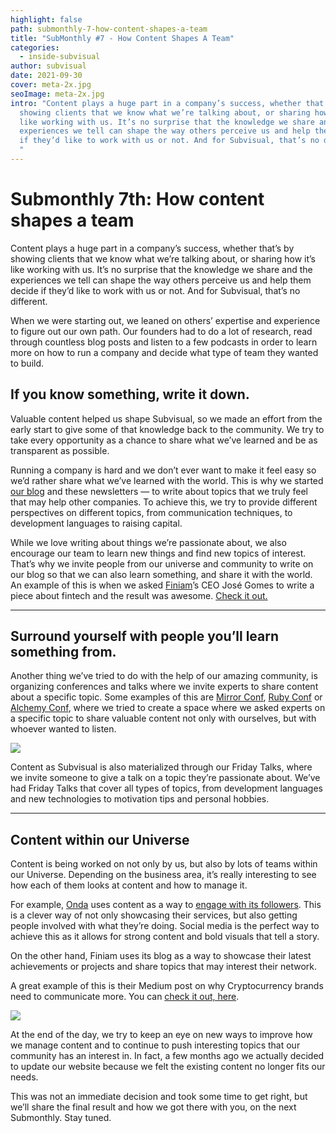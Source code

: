 ```yaml
---
highlight: false
path: submonthly-7-how-content-shapes-a-team
title: "SubMonthly #7 - How Content Shapes A Team"
categories:
  - inside-subvisual
author: subvisual
date: 2021-09-30
cover: meta-2x.jpg
seoImage: meta-2x.jpg
intro: "Content plays a huge part in a company’s success, whether that’s by
  showing clients that we know what we’re talking about, or sharing how it’s
  like working with us. It’s no surprise that the knowledge we share and the
  experiences we tell can shape the way others perceive us and help them decide
  if they’d like to work with us or not. And for Subvisual, that’s no different.
  "
---
```

# Submonthly 7th: How content shapes a team

Content plays a huge part in a company’s success, whether that’s by showing clients that we know what we’re talking about, or sharing how it’s like working with us. It’s no surprise that the knowledge we share and the experiences we tell can shape the way others perceive us and help them decide if they’d like to work with us or not. And for Subvisual, that’s no different. 

When we were starting out, we leaned on others’ expertise and experience to figure out our own path. Our founders had to do a lot of research, read through countless blog posts and listen to a few podcasts in order to learn more on how to run a company and decide what type of team they wanted to build. 

## If you know something, write it down.

Valuable content helped us shape Subvisual, so we made an effort from the early start to give some of that knowledge back to the community. We try to take every opportunity as a chance to share what we’ve learned and be as transparent as possible. 

Running a company is hard and we don’t ever want to make it feel easy so we’d rather share what we’ve learned with the world. This is why we started [our blog](https://subvisual.com/blog/) and these newsletters — to write about topics that we truly feel that may help other companies. To achieve this, we try to provide different perspectives on different topics, from communication techniques, to development languages to raising capital. 

While we love writing about things we’re passionate about, we also encourage our team to learn new things and find new topics of interest. That’s why we invite people from our universe and community to write on our blog so that we can also learn something, and share it with the world. 
An example of this is when we asked [Finiam](https://finiam.com/)’s CEO José Gomes to write a piece about fintech and the result was awesome. [Check it out.](https://subvisual.com/blog/posts/who-let-fintech-out) 

- - -

## Surround yourself with people you’ll learn something from.

Another thing we’ve tried to do with the help of our amazing community, is organizing conferences and talks where we invite experts to share content about a specific topic. Some examples of this are [Mirror Conf](https://mirrorconf.com/), [Ruby Conf](https://2016.rubyconf.pt) or [Alchemy Conf](https://alchemyconf.com/), where we tried to create a space where we asked experts on a specific topic to share valuable content not only with ourselves, but with whoever wanted to listen. 

![](https://paper-attachments.dropbox.com/s_656FE2B4DA311BAB66A3680064DF0615276083707A3BBD8CFCB85B9FBD602B58_1632498107373_22424595_854366574740342_6455760219554875522_o.jpg)

Content as Subvisual is also materialized through our Friday Talks, where we invite someone to give a talk on a topic they’re passionate about. We’ve had Friday Talks that cover all types of topics, from development languages and new technologies to motivation tips and personal hobbies. 

- - -

## Content within our Universe

Content is being worked on not only by us, but also by lots of teams within our Universe. Depending on the business area, it’s really interesting to see how each of them looks at content and how to manage it. 

For example, [Onda](https://www.ondastudio.co/) uses content as a way to [engage with its followers](https://twitter.com/OndaStudioCo/status/1316679122886762496). This is a clever way of not only showcasing their services, but also getting people involved with what they’re doing. Social media is the perfect way to achieve this as it allows for strong content and bold visuals that tell a story. 

On the other hand, Finiam uses its blog as a way to showcase their latest achievements or projects and share topics that may interest their network. 

A great example of this is their Medium post on why Cryptocurrency brands need to communicate more. You can [check it out, here](http://calendar.google.com/calendar/u/0/r?tab=mc).  

![](https://paper-attachments.dropbox.com/s_656FE2B4DA311BAB66A3680064DF0615276083707A3BBD8CFCB85B9FBD602B58_1632908702578_Screenshot+2021-09-29+at+10.43.39.png)

At the end of the day, we try to keep an eye on new ways to improve how we manage content and to continue to push interesting topics that our community has an interest in. In fact, a few months ago we actually decided to update our website because we felt the existing content no longer fits our needs. 

This was not an immediate decision and took some time to get right, but we’ll share the final result and how we got there with you, on the next Submonthly. 
Stay tuned.